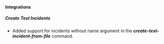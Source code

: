
#### Integrations
##### Create Test Incidents
- Added support for incidents without name argument in the ***create-test-incident-from-file*** command.
